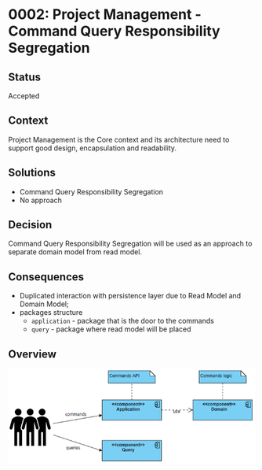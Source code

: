 # 0002: Project Management - Command Query Responsibility Segregation

## Status
Accepted

## Context
Project Management is the Core context and its architecture need to support good design,
encapsulation and readability.  

## Solutions
- Command Query Responsibility Segregation
- No approach

## Decision
Command Query Responsibility Segregation will be used as an approach to separate domain model from read model.

## Consequences
- Duplicated interaction with persistence layer due to Read Model and Domain Model;
- packages structure
  - `application` - package that is the door to the commands
  - `query` - package where read model will be placed

## Overview
![CQRS](./pictures/0002-project-management-cqrs.png)

